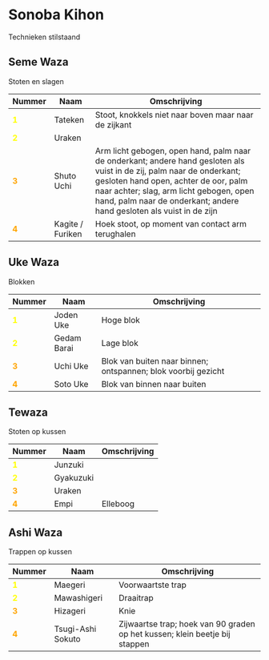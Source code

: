 # Sonoba Kihon

Technieken stilstaand

## Seme Waza

Stoten en slagen

| Nummer                                  | Naam             | Omschrijving                                                                                                                                                                                                                                                                       |
|-----------------------------------------|------------------|------------------------------------------------------------------------------------------------------------------------------------------------------------------------------------------------------------------------------------------------------------------------------------|
| <span style="color:yellow">**1**</span> | Tateken          | Stoot, knokkels niet naar boven maar naar de zijkant                                                                                                                                                                                                                               |
| <span style="color:yellow">**2**</span> | Uraken           |                                                                                                                                                                                                                                                                                    |
| <span style="color:orange">**3**</span> | Shuto Uchi       | Arm licht gebogen, open hand, palm naar de onderkant; andere hand gesloten als vuist in de zij, palm naar de onderkant; gesloten hand open, achter de oor, palm naar achter; slag, arm licht gebogen, open hand, palm naar de onderkant; andere hand gesloten als vuist in de zijn |
| <span style="color:orange">**4**</span> | Kagite / Furiken | Hoek stoot, op moment van contact arm terughalen                                                                                                                                                                                                                                   |

## Uke Waza

Blokken

| Nummer                                  | Naam        | Omschrijving                                                  |
|-----------------------------------------|-------------|---------------------------------------------------------------|
| <span style="color:yellow">**1**</span> | Joden Uke   | Hoge blok                                                     |
| <span style="color:yellow">**2**</span> | Gedam Barai | Lage blok                                                     |
| <span style="color:orange">**3**</span> | Uchi Uke    | Blok van buiten naar binnen; ontspannen; blok voorbij gezicht |
| <span style="color:orange">**4**</span> | Soto Uke    | Blok van binnen naar buiten                                   |

## Tewaza

Stoten op kussen

| Nummer                                  | Naam      | Omschrijving |
|-----------------------------------------|-----------|--------------|
| <span style="color:yellow">**1**</span> | Junzuki   |              |
| <span style="color:yellow">**2**</span> | Gyakuzuki |              |
| <span style="color:orange">**3**</span> | Uraken    |              |
| <span style="color:orange">**4**</span> | Empi      | Elleboog     |

## Ashi Waza

Trappen op kussen

| Nummer                                  | Naam              | Omschrijving                                                                |
|-----------------------------------------|-------------------|-----------------------------------------------------------------------------|
| <span style="color:yellow">**1**</span> | Maegeri           | Voorwaartste trap                                                           |
| <span style="color:yellow">**2**</span> | Mawashigeri       | Draaitrap                                                                   |
| <span style="color:orange">**3**</span> | Hizageri          | Knie                                                                        |
| <span style="color:orange">**4**</span> | Tsugi-Ashi Sokuto | Zijwaartse trap; hoek van 90 graden op het kussen; klein beetje bij stappen |
